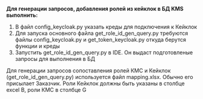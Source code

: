 **Для генерации запросов, добавления ролей из кейклок в БД KMS выполнить:**
1. В файл config_keycloak.py указать креды для подключения к Кейклок
2. Для запуска основного файла get_role_id_gen_query.py требуются
файлы config_keycloak.py и get_token_keycloak.py откуда берутся функции и креды
3. Запустить get_role_id_gen_query.py в IDE. Он выдаст подготовленые запросы
для выполнения в БД

Для генерации запросов сопоставления ролей КМС и Кейклок (get_role_id_gen_query.py) 
используется файл mapping.xlsx. Обычно его присылает Заказчик.
Роли Кейклок должны быть указаны в столбце excel B, роли КМС в
столбце G